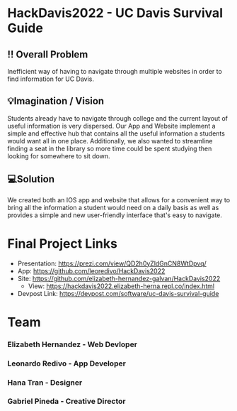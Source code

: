 # HackDavis2022 - UC Davis Survival Guide

## ‼️ Overall Problem
Inefficient way of having to navigate through multiple websites in order to find information for UC Davis. 

## 💡Imagination / Vision
Students already have to navigate through college and the current layout of useful information is very dispersed. Our App and Website implement a simple and effective hub that contains all the useful information a students would want all in one place. Additionally, we also wanted to streamline finding a seat in the library so more time could be spent studying then looking for somewhere to sit down.

## 💻Solution
We created both an IOS app and website that allows for a convenient way to bring all the information a student would need on a daily basis as well as provides a simple and new user-friendly interface that's easy to navigate.

# Final Project Links
- Presentation: https://prezi.com/view/QD2h0yZldGnCN8WtDpvq/
- App: https://github.com/leoredivo/HackDavis2022
- Site: https://github.com/elizabeth-hernandez-galvan/HackDavis2022
   - View: https://hackdavis2022.elizabeth-herna.repl.co/index.html
- Devpost Link: https://devpost.com/software/uc-davis-survival-guide

# Team
### Elizabeth Hernandez - Web Devloper
### Leonardo Redivo - App Developer
### Hana Tran - Designer
### Gabriel Pineda - Creative Director
